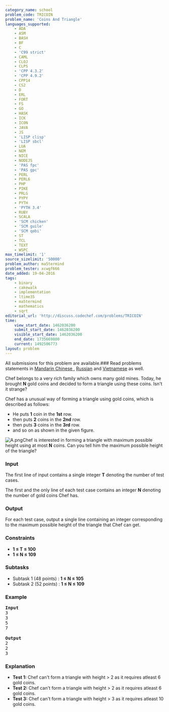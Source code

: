 ```yaml
---
category_name: school
problem_code: TRICOIN
problem_name: 'Coins And Triangle'
languages_supported:
    - ADA
    - ASM
    - BASH
    - BF
    - C
    - 'C99 strict'
    - CAML
    - CLOJ
    - CLPS
    - 'CPP 4.3.2'
    - 'CPP 4.9.2'
    - CPP14
    - CS2
    - D
    - ERL
    - FORT
    - FS
    - GO
    - HASK
    - ICK
    - ICON
    - JAVA
    - JS
    - 'LISP clisp'
    - 'LISP sbcl'
    - LUA
    - NEM
    - NICE
    - NODEJS
    - 'PAS fpc'
    - 'PAS gpc'
    - PERL
    - PERL6
    - PHP
    - PIKE
    - PRLG
    - PYPY
    - PYTH
    - 'PYTH 3.4'
    - RUBY
    - SCALA
    - 'SCM chicken'
    - 'SCM guile'
    - 'SCM qobi'
    - ST
    - TCL
    - TEXT
    - WSPC
max_timelimit: '1'
source_sizelimit: '50000'
problem_author: ma5termind
problem_tester: xcwgf666
date_added: 19-04-2016
tags:
    - binary
    - cakewalk
    - implementation
    - ltime35
    - ma5termind
    - mathematics
    - sqrt
editorial_url: 'http://discuss.codechef.com/problems/TRICOIN'
time:
    view_start_date: 1462036200
    submit_start_date: 1462036200
    visible_start_date: 1462036200
    end_date: 1735669800
    current: 1492506773
layout: problem
---
```

All submissions for this problem are available.###  Read problems statements in [Mandarin Chinese ](http://www.codechef.com/download/translated/LTIME35/mandarin/TRICOIN.pdf), [Russian](http://www.codechef.com/download/translated/LTIME35/russian/TRICOIN.pdf) and [Vietnamese](http://www.codechef.com/download/translated/LTIME35/vietnamese/TRICOIN.pdf) as well.

Chef belongs to a very rich family which owns many gold mines. Today, he brought **N** gold coins and decided to form a triangle using these coins. Isn't it strange?

Chef has a unusual way of forming a triangle using gold coins, which is described as follows:

- He puts **1** coin in the **1st** row.
- then puts **2** coins in the **2nd** row.
- then puts **3** coins in the **3rd** row.
- and so on as shown in the given figure.

![](https://s3.amazonaws.com/hr-challenge-images/15909/1461147954-8b9f4b7d27-A.png "A.png")Chef is interested in forming a triangle with maximum possible height using at most **N** coins. Can you tell him the maximum possible height of the triangle?

### Input

The first line of input contains a single integer **T** denoting the number of test cases.

The first and the only line of each test case contains an integer **N** denoting the number of gold coins Chef has.

### Output

For each test case, output a single line containing an integer corresponding to the maximum possible height of the triangle that Chef can get.

### Constraints

- **1 ≤ T ≤ 100**
- **1 ≤ N ≤ 109**

### Subtasks

- Subtask 1 (48 points) : **1 ≤ N ≤ 105**
- Subtask 2 (52 points) : **1 ≤ N ≤ 109**

### Example

<pre>
<b>Input</b>
<tt>3
3
5
7</tt>

<b>Output</b>
<tt>2
2
3</tt>
</pre>
### Explanation

- **Test 1:** Chef can't form a triangle with height > 2 as it requires atleast 6 gold coins.
- **Test 2:** Chef can't form a triangle with height > 2 as it requires atleast 6 gold coins.
- **Test 3:** Chef can't form a triangle with height > 3 as it requires atleast 10 gold coins.
